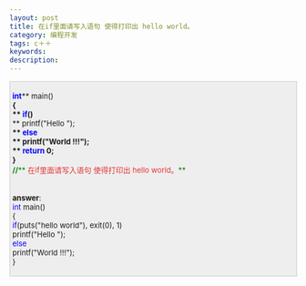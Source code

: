 ```yaml
---
layout: post
title: 在if里面请写入语句 使得打印出 hello world。
category: 编程开发
tags: c＋＋
keywords: 
description: 
---
```


<div
style="border-bottom:#cccccc 1px solid;border-left:#cccccc 1px solid;padding-bottom:4px;background-color:#eeeeee;padding-left:4px;width:98%;padding-right:5px;font-size:13px;word-break:break-all;border-top:#cccccc 1px solid;border-right:#cccccc 1px solid;padding-top:4px;">

<span style="color:#0000ff;">**int**</span>** main()**\
 **{**\
 **    **<span style="color:#0000ff;">**if**</span>**()**\
 **        printf("Hello ");**\
 **    **<span style="color:#0000ff;">**else**</span>\
 **        printf("World !!!");**\
 **    **<span style="color:#0000ff;">**return**</span>** 0;**\
 **}**\
 <span style="color:#008000;">**//**</span><span
style="color:#008000;">** <span
style="color:#e53333;">在if里面请写入语句 使得打印出 hello world。</span>**</span><span
style="color:#008000;">\
 </span>\
\
 **answer**:\
 <span style="color:#0000ff;">int</span> main()\
 {\
     <span
style="color:#0000ff;">if</span>(puts("hello world"), exit(0), 1)\
         printf("Hello ");\
     <span style="color:#0000ff;">else</span>\
         printf("World !!!");\
 }

</div>






